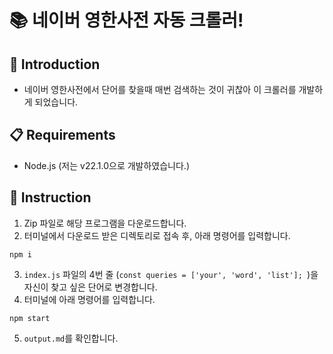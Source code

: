# 📚 네이버 영한사전 자동 크롤러!

## 👋 Introduction

-   네이버 영한사전에서 단어를 찾을때 매번 검색하는 것이 귀찮아 이 크롤러를 개발하게 되었습니다.

## 📋 Requirements

-   Node.js (저는 v22.1.0으로 개발하였습니다.)

## 🧪 Instruction

1. Zip 파일로 해당 프로그램을 다운로드합니다.
2. 터미널에서 다운로드 받은 디렉토리로 접속 후, 아래 명령어를 입력합니다.

```
npm i
```

3. `index.js` 파일의 4번 줄 (`const queries = ['your', 'word', 'list'];
`)을 자신이 찾고 싶은 단어로 변경합니다.
4. 터미널에 아래 명령어를 입력합니다.

```
npm start
```

5. `output.md`를 확인합니다.
